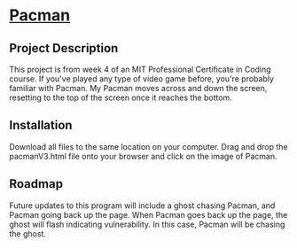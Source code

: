 # <a href="https://github.com/akabor/pacman">Pacman</a>

## Project Description

This project is from week 4 of an MIT Professional Certificate in Coding course. If you've played any type of video game before, you're probably familiar with Pacman. My Pacman moves across and down the screen, resetting to the top of the screen once it reaches the bottom.

## Installation

Download all files to the same location on your computer. Drag and drop the pacmanV3.html file onto your browser and click on the image of Pacman.

## Roadmap

Future updates to this program will include a ghost chasing Pacman, and Pacman going back up the page. When Pacman goes back up the page, the ghost will flash indicating vulnerability. In this case, Pacman will be chasing the ghost.
